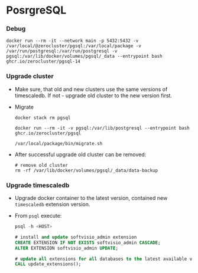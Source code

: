 # PosrgreSQL

### Debug

```shell
docker run --rm -it --network main -p 5432:5432 -v /var/local/@zerocluster/pgsql:/var/local/package -v /var/run/postgresql:/var/run/postgresql -v pgsql:/var/lib/docker/volumes/pgsql/_data --entrypoint bash ghcr.io/zerocluster/pgsql-14
```

### Upgrade cluster

-   Make sure, that old and new clusters use the same versions of timescaledb. If not - upgrade old cluster to the new version first.

-   Migrate

    ```shell
    docker stack rm pgsql

    docker run --rm -it -v pgsql:/var/lib/postgresql --entrypoint bash ghcr.io/zerocluster/pgsql

    /var/local/package/bin/migrate.sh
    ```

-   After successful upgrade old cluster can be removed:

    ```shell
    # remove old cluster
    rm -rf /var/lib/docker/volumes/pgsql/_data/data-backup
    ```

### Upgrade timescaledb

-   Upgrade docker container to the latest version, contained new `timescaledb` extension version.

-   From `psql` execute:

    ```sql
    psql -h <HOST>

    # install and update softvisio_admin extension
    CREATE EXTENSION IF NOT EXISTS softvisio_admin CASCADE;
    ALTER EXTENSION softvisio_admin UPDATE;

    # update all extensions for all databases to the latest available versions
    CALL update_extensions();
    ```

